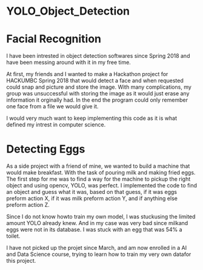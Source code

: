 # YOLO_Object_Detection
# Facial Recognition
I have been intrested in object detection softwares since Spring 2018 and have been messing around with it in my free time.

At first, my friends and I wanted to make a Hackathon project for HACKUMBC Spring 2018 that would detect a face and when requested could snap and picture and store the image. With many complications, my group was unsuccessful with storing the image as it would just erase any information it orginally had. In the end the program could  only remember one face from a file we would give it.

I would very much want to keep implementing this code as it is what defined my intrest in computer science.


# Detecting Eggs
As a side project with a friend of mine, we wanted to build a machine that would make breakfast. With the task of pouring milk and making fried eggs.
The first step for me was to find a way for the machine to pickup the right object and using opencv, YOLO, was perfect. I implemented the code to find an object and guess what it was, based on that guess, if it was eggs preform action X, if it was milk preform action Y, and if anything else preform action Z.

Since I do not know howto train my own model, I was stuckusing the limited amount YOLO already knew. And in my case was very bad since milkand eggs were not in its database. I was stuck with an egg that was 54% a toilet. 

I have not picked up the projet since March, and am now enrolled in a AI and Data Science course, trying to learn how to train my very own datafor this project.
